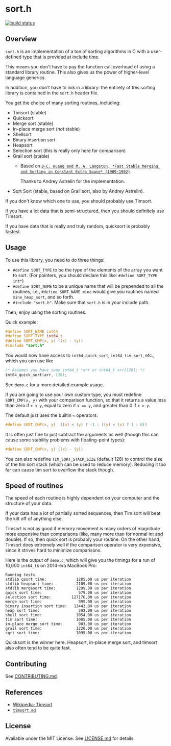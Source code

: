 sort.h
======

<a href="https://travis-ci.org/swenson/sort"><img alt="build status" src="https://api.travis-ci.org/swenson/sort.png" /></a>

Overview
--------

`sort.h` is an implementation of a ton of sorting algorithms in C with a
user-defined type that is provided at include time.

This means you don't have to pay the function call overhead of using
a standard library routine. This also gives us the power of higher-level
language generics.

In addition, you don't have to link in a library:
the entirety of this sorting library is contained in the `sort.h` header file.

You get the choice of many sorting routines, including:

* Timsort (stable)
* Quicksort
* Merge sort (stable)
* In-place merge sort (*not* stable)
* Shellsort
* Binary insertion sort
* Heapsort
* Selection sort (this is really only here for comparison)
* Grail sort (stable)
  * Based on [`B-C. Huang and M. A. Langston, *Fast Stable Merging and Sorting in
  Constant Extra Space* (1989-1992)`](http://comjnl.oxfordjournals.org/content/35/6/643.full.pdf).

    Thanks to Andrey Astrelin for the implementation.
* Sqrt Sort (stable, based on Grail sort, also by Andrey Astrelin).

If you don't know which one to use, you should probably use Timsort.

If you have a lot data that is semi-structured, then you should definitely use Timsort.

If you have data that is really and truly random, quicksort is probably fastest.


Usage
-----

To use this library, you need to do three things:

* `#define SORT_TYPE` to be the type of the elements of the array you
  want to sort. (For pointers, you should declare this like: `#define SORT_TYPE int*`)
* `#define SORT_NAME` to be a unique name that will be prepended to all
  the routines, i.e., `#define SORT_NAME mine` would give you routines
  named `mine_heap_sort`, and so forth.
* `#include "sort.h"`.  Make sure that `sort.h` is in your include path.

Then, enjoy using the sorting routines.

Quick example:

```c
#define SORT_NAME int64
#define SORT_TYPE int64_t
#define SORT_CMP(x, y) ((x) - (y))
#include "sort.h"
```

You would now have access to `int64_quick_sort`, `int64_tim_sort`, etc.,
which you can use like

```c
/* Assumes you have some int64_t *arr or int64_t arr[128]; */
int64_quick_sort(arr, 128);
```

See `demo.c` for a more detailed example usage.

If you are going to use your own custom type, you must redefine
`SORT_CMP(x, y)` with your comparison function, so that it returns
a value less than zero if `x < y`, equal to zero if `x == y`, and
greater than 0 if `x > y`.

The default just uses the builtin `<` operators:

```c
#define SORT_CMP(x, y)  ((x) < (y) ? -1 : ((y) < (x) ? 1 : 0))
```

It is often just fine to just subtract the arguments as well (though
this can cause some stability problems with floating-point types):

```c
#define SORT_CMP(x, y) ((x) - (y))
```

You can also redefine `TIM_SORT_STACK_SIZE` (default 128) to control
the size of the tim sort stack (which can be used to reduce memory).
Reducing it too far can cause tim sort to overflow the stack though.

Speed of routines
-----------------

The speed of each routine is highly dependent on your computer and the
structure of your data.

If your data has a lot of partially sorted sequences, then Tim sort
will beat the kilt off of anything else.

Timsort is not as good if memory movement is many orders of magnitude more
expensive than comparisons (like, many more than for normal int and double).
If so, then quick sort is probably your routine.  On the other hand, Timsort
does extremely well if the comparison operator is very expensive,
since it strives hard to minimize comparisons.

Here is the output of `demo.c`, which will give you the timings for a run of
10,000 `int64_t`s on 2014-era MacBook Pro:

```
Running tests
stdlib qsort time:             1285.00 us per iteration
stdlib heapsort time:          2109.00 us per iteration
stdlib mergesort time:         1299.00 us per iteration
quick sort time:                579.00 us per iteration
selection sort time:         127176.00 us per iteration
merge sort time:                999.00 us per iteration
binary insertion sort time:   13443.00 us per iteration
heap sort time:                 592.00 us per iteration
shell sort time:               1054.00 us per iteration
tim sort time:                 1005.00 us per iteration
in-place merge sort time:       903.00 us per iteration
grail sort time:               1220.00 us per iteration
sqrt sort time:                1095.00 us per iteration
```

Quicksort is the winner here. Heapsort, in-place merge sort,
and timsort also often tend to be quite fast.

Contributing
------------

See [CONTRIBUTING.md](CONTRIBUTING.md).

References
----------

* [Wikipedia: Timsort](https://en.wikipedia.org/wiki/Timsort)
* [`timsort.md`](doc/timsort.txt)

License
-------

Available under the MIT License. See [LICENSE.md](LICENSE.md) for details.
